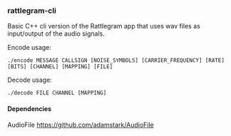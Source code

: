 
### rattlegram-cli

Basic C++ cli version of the Rattlegram app that uses wav files as input/output of the audio signals.

Encode usage:
```
./encode MESSAGE CALLSIGN [NOISE_SYMBOLS] [CARRIER_FREQUENCY] [RATE] [BITS] [CHANNEL] [MAPPING] [FILE]
```

Decode usage:
```
./decode FILE CHANNEL [MAPPING]
```
#### Dependencies
AudioFile https://github.com/adamstark/AudioFile
